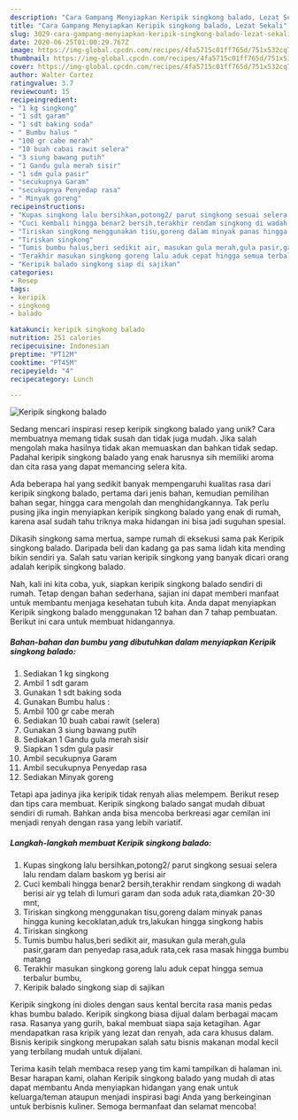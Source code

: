 ```yaml
---
description: "Cara Gampang Menyiapkan Keripik singkong balado, Lezat Sekali"
title: "Cara Gampang Menyiapkan Keripik singkong balado, Lezat Sekali"
slug: 3029-cara-gampang-menyiapkan-keripik-singkong-balado-lezat-sekali
date: 2020-06-25T01:00:29.767Z
image: https://img-global.cpcdn.com/recipes/4fa5715c01ff765d/751x532cq70/keripik-singkong-balado-foto-resep-utama.jpg
thumbnail: https://img-global.cpcdn.com/recipes/4fa5715c01ff765d/751x532cq70/keripik-singkong-balado-foto-resep-utama.jpg
cover: https://img-global.cpcdn.com/recipes/4fa5715c01ff765d/751x532cq70/keripik-singkong-balado-foto-resep-utama.jpg
author: Walter Cortez
ratingvalue: 3.7
reviewcount: 15
recipeingredient:
- "1 kg singkong"
- "1 sdt garam"
- "1 sdt baking soda"
- " Bumbu halus "
- "100 gr cabe merah"
- "10 buah cabai rawit selera"
- "3 siung bawang putih"
- "1 Gandu gula merah sisir"
- "1 sdm gula pasir"
- "secukupnya Garam"
- "secukupnya Penyedap rasa"
- " Minyak goreng"
recipeinstructions:
- "Kupas singkong lalu bersihkan,potong2/ parut singkong sesuai selera lalu rendam dalam baskom yg berisi air"
- "Cuci kembali hingga benar2 bersih,terakhir rendam singkong di wadah berisi air yg telah di lumuri garam dan soda aduk rata,diamkan 20-30 mnt,"
- "Tiriskan singkong menggunakan tisu,goreng dalam minyak panas hingga kuning kecoklatan,aduk trs,lakukan hingga singkong habis"
- "Tiriskan singkong"
- "Tumis bumbu halus,beri sedikit air, masukan gula merah,gula pasir,garam dan penyedap rasa,aduk rata,cek rasa masak hingga bumbu matang"
- "Terakhir masukan singkong goreng lalu aduk cepat hingga semua terbalur bumbu,"
- "Keripik balado singkong siap di sajikan"
categories:
- Resep
tags:
- keripik
- singkong
- balado

katakunci: keripik singkong balado 
nutrition: 251 calories
recipecuisine: Indonesian
preptime: "PT12M"
cooktime: "PT45M"
recipeyield: "4"
recipecategory: Lunch

---
```



![Keripik singkong balado](https://img-global.cpcdn.com/recipes/4fa5715c01ff765d/751x532cq70/keripik-singkong-balado-foto-resep-utama.jpg)

Sedang mencari inspirasi resep keripik singkong balado yang unik? Cara membuatnya memang tidak susah dan tidak juga mudah. Jika salah mengolah maka hasilnya tidak akan memuaskan dan bahkan tidak sedap. Padahal keripik singkong balado yang enak harusnya sih memiliki aroma dan cita rasa yang dapat memancing selera kita.

Ada beberapa hal yang sedikit banyak mempengaruhi kualitas rasa dari keripik singkong balado, pertama dari jenis bahan, kemudian pemilihan bahan segar, hingga cara mengolah dan menghidangkannya. Tak perlu pusing jika ingin menyiapkan keripik singkong balado yang enak di rumah, karena asal sudah tahu triknya maka hidangan ini bisa jadi suguhan spesial.

Dikasih singkong sama mertua, sampe rumah di eksekusi sama pak Keripik singkong balado. Daripada beli dan kadang ga pas sama lidah kita mending bikin sendiri ya. Salah satu varian keripik singkong yang banyak dicari orang adalah keripik singkong balado.


Nah, kali ini kita coba, yuk, siapkan keripik singkong balado sendiri di rumah. Tetap dengan bahan sederhana, sajian ini dapat memberi manfaat untuk membantu menjaga kesehatan tubuh kita. Anda dapat menyiapkan Keripik singkong balado menggunakan 12 bahan dan 7 tahap pembuatan. Berikut ini cara untuk membuat hidangannya.

<!--inarticleads1-->

##### Bahan-bahan dan bumbu yang dibutuhkan dalam menyiapkan Keripik singkong balado:

1. Sediakan 1 kg singkong
1. Ambil 1 sdt garam
1. Gunakan 1 sdt baking soda
1. Gunakan  Bumbu halus :
1. Ambil 100 gr cabe merah
1. Sediakan 10 buah cabai rawit (selera)
1. Gunakan 3 siung bawang putih
1. Sediakan 1 Gandu gula merah sisir
1. Siapkan 1 sdm gula pasir
1. Ambil secukupnya Garam
1. Ambil secukupnya Penyedap rasa
1. Sediakan  Minyak goreng


Tetapi apa jadinya jika keripik tidak renyah alias melempem. Berikut resep dan tips cara membuat. Keripik singkong balado sangat mudah dibuat sendiri di rumah. Bahkan anda bisa mencoba berkreasi agar cemilan ini menjadi renyah dengan rasa yang lebih variatif. 

<!--inarticleads2-->

##### Langkah-langkah membuat Keripik singkong balado:

1. Kupas singkong lalu bersihkan,potong2/ parut singkong sesuai selera lalu rendam dalam baskom yg berisi air
1. Cuci kembali hingga benar2 bersih,terakhir rendam singkong di wadah berisi air yg telah di lumuri garam dan soda aduk rata,diamkan 20-30 mnt,
1. Tiriskan singkong menggunakan tisu,goreng dalam minyak panas hingga kuning kecoklatan,aduk trs,lakukan hingga singkong habis
1. Tiriskan singkong
1. Tumis bumbu halus,beri sedikit air, masukan gula merah,gula pasir,garam dan penyedap rasa,aduk rata,cek rasa masak hingga bumbu matang
1. Terakhir masukan singkong goreng lalu aduk cepat hingga semua terbalur bumbu,
1. Keripik balado singkong siap di sajikan


Keripik singkong ini dioles dengan saus kental bercita rasa manis pedas khas bumbu balado. Keripik singkong biasa dijual dalam berbagai macam rasa. Rasanya yang gurih, bakal membuat siapa saja ketagihan. Agar mendapatkan rasa kripik yang lezat dan renyah, ada cara khusus dalam. Bisnis keripik singkong merupakan salah satu bisnis makanan modal kecil yang terbilang mudah untuk dijalani. 

Terima kasih telah membaca resep yang tim kami tampilkan di halaman ini. Besar harapan kami, olahan Keripik singkong balado yang mudah di atas dapat membantu Anda menyiapkan hidangan yang enak untuk keluarga/teman ataupun menjadi inspirasi bagi Anda yang berkeinginan untuk berbisnis kuliner. Semoga bermanfaat dan selamat mencoba!

